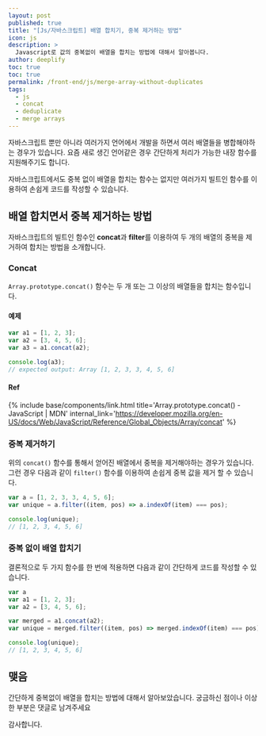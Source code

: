 ```yaml
---
layout: post
published: true
title: "[Js/자바스크립트] 배열 합치기, 중복 제거하는 방법"
icon: js
description: >
  Javascript로 값의 중복없이 배열을 합치는 방법에 대해서 알아봅니다.
author: deeplify
toc: true
toc: true
permalink: /front-end/js/merge-array-without-duplicates
tags:
  - js
  - concat
  - deduplicate
  - merge arrays
---
```


자바스크립트 뿐만 아니라 여러가지 언어에서 개발을 하면서 여러 배열들을 병합해야하는 경우가 있습니다. 요즘 새로 생긴 언어같은 경우 간단하게 처리가 가능한 내장 함수를 지원해주기도 합니다.

자바스크립트에서도 중복 없이 배열을 합치는 함수는 없지만 여러가지 빌트인 함수를 이용하여 손쉽게 코드를 작성할 수 있습니다.

## 배열 합치면서 중복 제거하는 방법

자바스크립트의 빌트인 함수인 **concat**과 **filter**를 이용하여 두 개의 배열의 중복을 제거하여 합치는 방법을 소개합니다.

### Concat

`Array.prototype.concat()` 함수는 두 개 또는 그 이상의 배열들을 합치는 함수입니다.

#### 예제

```js
var a1 = [1, 2, 3];
var a2 = [3, 4, 5, 6];
var a3 = a1.concat(a2);

console.log(a3);
// expected output: Array [1, 2, 3, 3, 4, 5, 6]
```

#### Ref

{% include base/components/link.html title='Array.prototype.concat() - JavaScript | MDN' internal_link='https://developer.mozilla.org/en-US/docs/Web/JavaScript/Reference/Global_Objects/Array/concat' %}

### 중복 제거하기

위의 `concat()` 함수를 통해서 얻어진 배열에서 중복을 제거해야하는 경우가 있습니다. 그런 경우 다음과 같이 `filter()` 함수를 이용하여 손쉽게 중복 값을 제거 할 수 있습니다.

```js
var a = [1, 2, 3, 3, 4, 5, 6];
var unique = a.filter((item, pos) => a.indexOf(item) === pos);

console.log(unique);
// [1, 2, 3, 4, 5, 6]
```

### 중복 없이 배열 합치기

결론적으로 두 가지 함수를 한 번에 적용하면 다음과 같이 간단하게 코드를 작성할 수 있습니다.

```js
var a
var a1 = [1, 2, 3];
var a2 = [3, 4, 5, 6];

var merged = a1.concat(a2);
var unique = merged.filter((item, pos) => merged.indexOf(item) === pos);

console.log(unique);
// [1, 2, 3, 4, 5, 6]
```

## 맺음

간단하게 중복없이 배열을 합치는 방법에 대해서 알아보았습니다. 궁금하신 점이나 이상한 부분은 댓글로 남겨주세요

감사합니다.
